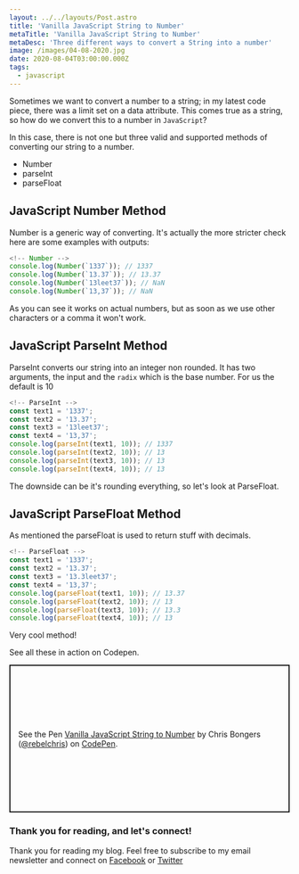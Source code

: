 ```yaml
---
layout: ../../layouts/Post.astro
title: 'Vanilla JavaScript String to Number'
metaTitle: 'Vanilla JavaScript String to Number'
metaDesc: 'Three different ways to convert a String into a number'
image: /images/04-08-2020.jpg
date: 2020-08-04T03:00:00.000Z
tags:
  - javascript
---
```


Sometimes we want to convert a number to a string; in my latest code piece, there was a limit set on a data attribute. This comes true as a string, so how do we convert this to a number in `JavaScript`?

In this case, there is not one but three valid and supported methods of converting our string to a number.

- Number
- parseInt
- parseFloat

## JavaScript Number Method

Number is a generic way of converting. It's actually the more stricter check here are some examples with outputs:

```js
<!-- Number -->
console.log(Number(`1337`)); // 1337
console.log(Number(`13.37`)); // 13.37
console.log(Number(`13leet37`)); // NaN
console.log(Number(`13,37`)); // NaN
```

As you can see it works on actual numbers, but as soon as we use other characters or a comma it won't work.

## JavaScript ParseInt Method

ParseInt converts our string into an integer non rounded.
It has two arguments, the input and the `radix` which is the base number. For us the default is 10

```js
<!-- ParseInt -->
const text1 = '1337';
const text2 = '13.37';
const text3 = '13leet37';
const text4 = '13,37';
console.log(parseInt(text1, 10)); // 1337
console.log(parseInt(text2, 10)); // 13
console.log(parseInt(text3, 10)); // 13
console.log(parseInt(text4, 10)); // 13
```

The downside can be it's rounding everything, so let's look at ParseFloat.

## JavaScript ParseFloat Method

As mentioned the parseFloat is used to return stuff with decimals.

```js
<!-- ParseFloat -->
const text1 = '1337';
const text2 = '13.37';
const text3 = '13.3leet37';
const text4 = '13,37';
console.log(parseFloat(text1, 10)); // 13.37
console.log(parseFloat(text2, 10)); // 13
console.log(parseFloat(text3, 10)); // 13.3
console.log(parseFloat(text4, 10)); // 13
```

Very cool method!

See all these in action on Codepen.

<p class="codepen" data-height="265" data-theme-id="dark" data-default-tab="js,result" data-user="rebelchris" data-slug-hash="gOrYWWp" style="height: 265px; box-sizing: border-box; display: flex; align-items: center; justify-content: center; border: 2px solid; margin: 1em 0; padding: 1em;" data-pen-title="Vanilla JavaScript String to Number">
  <span>See the Pen <a href="https://codepen.io/rebelchris/pen/gOrYWWp">
  Vanilla JavaScript String to Number</a> by Chris Bongers (<a href="https://codepen.io/rebelchris">@rebelchris</a>)
  on <a href="https://codepen.io">CodePen</a>.</span>
</p>
<script async src="https://static.codepen.io/assets/embed/ei.js"></script>

### Thank you for reading, and let's connect!

Thank you for reading my blog. Feel free to subscribe to my email newsletter and connect on [Facebook](https://www.facebook.com/DailyDevTipsBlog) or [Twitter](https://twitter.com/DailyDevTips1)
